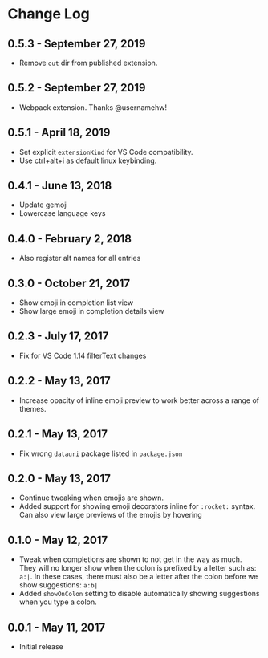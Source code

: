 # Change Log

## 0.5.3 - September 27, 2019
- Remove `out` dir from published extension.

## 0.5.2 - September 27, 2019
- Webpack extension. Thanks @usernamehw!

## 0.5.1 - April 18, 2019
- Set explicit `extensionKind` for VS Code compatibility.
- Use ctrl+alt+i as default linux keybinding.

## 0.4.1 - June 13, 2018
- Update gemoji
- Lowercase language keys

## 0.4.0 - February 2, 2018
- Also register alt names for all entries

## 0.3.0 - October 21, 2017
* Show emoji in completion list view
* Show large emoji in completion details view

## 0.2.3 - July 17, 2017
* Fix for VS Code 1.14 filterText changes

## 0.2.2 - May 13, 2017
* Increase opacity of inline emoji preview to work better across a range of themes.

## 0.2.1 - May 13, 2017
* Fix wrong `datauri` package listed in `package.json`

## 0.2.0 - May 13, 2017
* Continue tweaking when emojis are shown.
* Added support for showing emoji decorators inline for `:rocket:` syntax. Can also view large previews of the emojis by hovering

## 0.1.0 - May 12, 2017
- Tweak when completions are shown to not get in the way as much. They will no longer show when the colon is prefixed by a letter such as: `a:|`. In these cases, there must also be a letter after the colon before we show suggestions: `a:b|`
- Added `showOnColon` setting to disable automatically showing suggestions when you type a colon.

## 0.0.1 - May 11, 2017
- Initial release